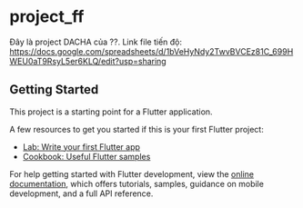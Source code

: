 # project_ff

Đây là project DACHA của ??. 
Link file tiến độ: https://docs.google.com/spreadsheets/d/1bVeHyNdy2TwvBVCEz81C_699HWEU0aT9RsyL5er6KLQ/edit?usp=sharing

## Getting Started

This project is a starting point for a Flutter application.

A few resources to get you started if this is your first Flutter project:

- [Lab: Write your first Flutter app](https://docs.flutter.dev/get-started/codelab)
- [Cookbook: Useful Flutter samples](https://docs.flutter.dev/cookbook)

For help getting started with Flutter development, view the
[online documentation](https://docs.flutter.dev/), which offers tutorials,
samples, guidance on mobile development, and a full API reference.
